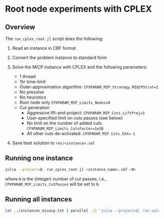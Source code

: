 # Root node experiments with CPLEX

## Overview

The `run_cplex_root.jl` script does the following:
1. Read an instance in CBF format
1. Convert the problem instance to standard form
1. Solve the MICP instance with CPLEX and the following parameters:
    * 1 thread
    * 1hr time-limit
    * Outer-approximation algorithm: `CPXPARAM_MIP_Strategy_MIQCPStrat=2`
    * No presolve
    * No heuristics
    * Root node only `CPXPARAM_MIP_Limits_Nodes=0`
    * Cut generation
        * Aggressive lift-and-project: `CPXPARAM_MIP_Cuts_LiftProj=3`
        * User-specified limit on cuts passes (see below)
        * No limit on the number of added cuts `CPXPARAM_MIP_Limits_CutsFactor=1e30`
        * All other cuts de-activated: `CPXPARAM_MIP_Cuts_XXX=-1`
    
1. Save best solution to `res/<instance>.sol`

## Running one instance

```bash
julia --project=@. run_cplex_root.jl <instance_name>.cbf <N>
```
where `N` is the (integer) number of cut passes, i.e., `CPXPARAM_MIP_Limits_CutPasses` will be set to `N`.

## Running all instances

```bash
cat ../instances_misocp.txt | parallel -j1 "julia --project=@. run_cplex_root.jl ../../dat/cblib/{}.cbf <N> > log/cpx_rootLaP_<N>_{}.log 2>&1"
```